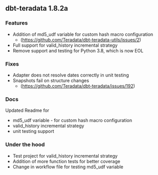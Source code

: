 ## dbt-teradata 1.8.2a

### Features
* Addition of md5_udf variable for custom hash macro configuration
  * (https://github.com/Teradata/dbt-teradata-utils/issues/2)
* Full support for valid_history incremental strategy
* Remove support and testing for Python 3.8, which is now EOL

### Fixes
* Adapter does not resolve dates correctly in unit testing
* Snapshots fail on structure changes
  * (https://github.com/Teradata/dbt-teradata/issues/192)

### Docs
Updated Readme for 
* md5_udf variable - for custom hash macro configuration
* valid_history incremental strategy
* unit testing support

### Under the hood
* Test project for valid_history incremental strategy
* Addition of more function tests for better coverage
* Change in workflow file for testing md5_udf variable
